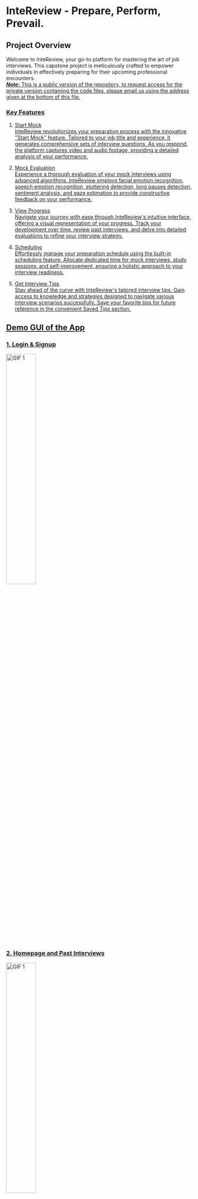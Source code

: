 # InteReview - Prepare, Perform, Prevail.

## Project Overview

Welcome to InteReview, your go-to platform for mastering the art of job interviews. This capstone project is meticulously crafted to empower individuals in effectively preparing for their upcoming professional encounters. <br>
<u>***Note:***<u/> This is a public version of the repository, to request access for the private version containing the code files, please email us using the address given at the bottom of this file.

### Key Features

1. Start Mock <br>
InteReview revolutionizes your preparation process with the innovative "Start Mock" feature. Tailored to your job title and experience, it generates comprehensive sets of interview questions. As you respond, the platform captures video and audio footage, providing a detailed analysis of your performance.

2. Mock Evaluation <br>
Experience a thorough evaluation of your mock interviews using advanced algorithms. InteReview employs facial emotion recognition, speech emotion recognition, stuttering detection, long pauses detection, sentiment analysis, and gaze estimation to provide constructive feedback on your performance.

3. View Progress <br>
Navigate your journey with ease through InteReview's intuitive interface, offering a visual representation of your progress. Track your development over time, review past interviews, and delve into detailed evaluations to refine your interview strategy.

4. Scheduling <br>
Effortlessly manage your preparation schedule using the built-in scheduling feature. Allocate dedicated time for mock interviews, study sessions, and self-improvement, ensuring a holistic approach to your interview readiness.

5. Get Interview Tips <br>
Stay ahead of the curve with InteReview's tailored interview tips. Gain access to knowledge and strategies designed to navigate various interview scenarios successfully. Save your favorite tips for future reference in the convenient Saved Tips section.


## Demo GUI of the App

### 1. **Login & Signup**
<p align="left"><img src="https://github.com/omar-018/InteReview_Public/blob/main/Visuals/Landing.gif" alt="GIF 1", width="40%"></p>

<br>

### 2. **Homepage and Past Interviews**
<p align="left"><img src="https://github.com/omar-018/InteReview_Public/blob/main/Visuals/HomePage.gif" alt="GIF 1", width="40%"></p>

<br>

### 3. **Start Mock**
<p align="left">
   <img src="https://github.com/omar-018/InteReview_Public/blob/main/Visuals/StartMock1.gif" alt="GIF 1", width="40%"> &nbsp; &nbsp; 
   <img src="https://github.com/omar-018/InteReview_Public/blob/main/Visuals/StartMock2.gif" alt="GIF 1", width="40%">
</p>

<br>

### 4. **Get Mock Tips**
<p align="left"><img src="https://github.com/omar-018/InteReview_Public/blob/main/Visuals/GetTips.gif" alt="GIF 1", width="40%"></p>

<br>

### 5. **View Schedule**
<p align="left"><img src="https://github.com/omar-018/InteReview_Public/blob/main/Visuals/ViewSchedule.gif" alt="GIF 1", width="40%"></p>

<br>

### 6. **View Progress**
<p align="left"><img src="https://github.com/omar-018/InteReview_Public/blob/main/Visuals/ViewProgress.gif" alt="GIF 1", width="40%"></p>

<br>

### 7. **Saved Tips**
<p align="left"><img src="https://github.com/omar-018/InteReview_Public/blob/main/Visuals/SavedTips.gif" alt="GIF 1", width="40%"></p>

<br>

### 8. **Settings**
<p align="left"><img src="https://github.com/omar-018/InteReview_Public/blob/main/Visuals/Settings.gif" alt="GIF 1", width="40%"></p>

<br>

### 9. **Light Mode**
<p align="left"><img src="https://github.com/omar-018/InteReview_Public/blob/main/Visuals/LightMode.gif" alt="GIF 1", width="40%"></p>

## About
Contact us at <u>*intereview.gradproject@gmail.com*</u> for any queries. <br>
**InteReview** - Created By Mariana Marchenko, Omar Taher, Sandro Samaha, Taha Afsar, and Zain Syed
